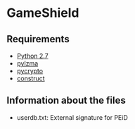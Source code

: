 # GameShield

## Requirements

* [Python 2.7][python_2_7]
* [pylzma][pylzma]
* [pycrypto][pycrypto]
* [construct][construct]

## Information about the files

* userdb.txt: External signature for PEiD


[python_2_7]: https://www.python.org/downloads/
[pylzma]: https://pypi.python.org/pypi/pylzma
[pycrypto]: https://www.dlitz.net/software/pycrypto/
[construct]: https://pypi.python.org/pypi/construct/2.5.2
[peid]: http://www.woodmann.com/collaborative/tools/index.php/PEiD